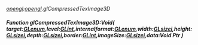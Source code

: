 _[opengl](../../modules/opengl/opengl-module.md):[opengl](../../modules/opengl/opengl-module.md).glCompressedTexImage3D_
##### Function glCompressedTexImage3D:Void( target:[GLenum](../../modules/opengl/opengl-glenum.md),level:[GLint](../../modules/opengl/opengl-glint.md),internalformat:[GLenum](../../modules/opengl/opengl-glenum.md),width:[GLsizei](../../modules/opengl/opengl-glsizei.md),height:[GLsizei](../../modules/opengl/opengl-glsizei.md),depth:[GLsizei](../../modules/opengl/opengl-glsizei.md),border:[GLint](../../modules/opengl/opengl-glint.md),imageSize:[GLsizei](../../modules/opengl/opengl-glsizei.md),data:Void Ptr )
